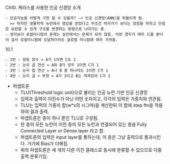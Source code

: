 Ch10. 케라스를 사용한 인공 신경망 소개

	- 인공지능을 어떻게 구현 할 수 있을까? -> 인공 신경망(ANN)을 떠올리게 됨.
	  => 하지만 생물학적 뉴런에서 영감을 얻었다고 무조건 따라가기 보다는 장점을 취하고 단점은 보완할 수 있게 구조를 변경하는 방향으로 나아가는 중.
	- 생각보다 로컬미니멈의 문제는 실전에서는 문제가 되지 않음. 이런 경우가 매우 드물 뿐더러 설사 로컬미니멈에 도달하더라도 글로벌 미니멈에 매우 가까움.
10.1

	- 1번 : 항등 함수 = A가 1이면 C도 1 
	- 2번 : 논리 곱 연산 = A와 B가 모두 1이면 C가 1
	- 3번 : 논리 합 연산 = A나 B 중 하나라도 1이면 C가 1 
	- 4번 : 논리 곱 + 부정 = A가 1이고 B는 꺼져있야 C가 1 

- 퍼셉트론
	- TLU(Threshold logic unit)으로 불리는 인공 뉴런 기반 인공 신경망
	- 입력과 출력이 이진수가 아닌 어떤 숫자이고, 각각의 입력은 가중치와 연관됨.
	- TLU는 입력의 가중치 합(w*x의 시그마)을 계산한뒤 이 합에 step ftn을 적용하여 결과 출력. 
	- 퍼셉트론은 층이 하나 뿐인 TLU로 구성됨. 
	- 한 층의 모든 뉴런이 이전 층의 모든 뉴런과 연결되어 있는 층을 Fully Connected Layer or Dense layer 라고 함. 
	- 퍼셉트론의 입력은 input layer를 통하는데, 이 층은 그냥 출력으로 통과시킨다. 거기에 Bias가 더해짐. 
	- 위의 퍼셉트론은 세 개의 다른 이진 클래스로 동시에 분류할 수 있으므로 다중 출력 분류기임. 
